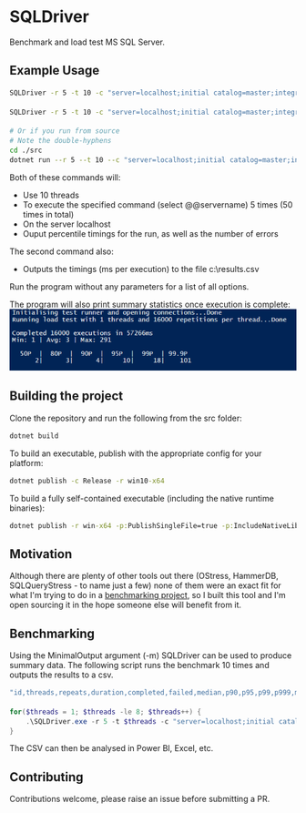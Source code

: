 # SQLDriver
Benchmark and load test MS SQL Server.

## Example Usage
```bash
SQLDriver -r 5 -t 10 -c "server=localhost;initial catalog=master;integrated security=SSPI" -s "select @@servername"

SQLDriver -r 5 -t 10 -c "server=localhost;initial catalog=master;integrated security=SSPI" -s "select @@servername" -o "c:\results.csv"

# Or if you run from source
# Note the double-hyphens
cd ./src
dotnet run --r 5 --t 10 --c "server=localhost;initial catalog=master;integrated security=SSPI" --s "select @@servername"
```

Both of these commands will:
- Use 10 threads
- To execute the specified command (select @@servername) 5 times (50 times in total)
- On the server localhost
- Ouput percentile timings for the run, as well as the number of errors

The second command also:
- Outputs the timings (ms per execution) to the file c:\results.csv

Run the program without any parameters for a list of all options.

The program will also print summary statistics once execution is complete:
![sample output](/SampleOutput.png)

## Building the project
Clone the repository and run the following from the src folder:
```cmd
dotnet build
```

To build an executable, publish with the appropriate config for your platform:
```cmd
dotnet publish -c Release -r win10-x64
```

To build a fully self-contained executable (including the native runtime binaries):
```cmd
dotnet publish -r win-x64 -p:PublishSingleFile=true -p:IncludeNativeLibrariesForSelfExtract=true --self-contained true
```

## Motivation
Although there are plenty of other tools out there (OStress, HammerDB, SQLQueryStress - to name just a few) none of them were an exact fit for what I'm trying to do in a [benchmarking project](https://github.com/taddison/sql-tables-as-queue-benchmarks), so I built this tool and I'm open sourcing it in the hope someone else will benefit from it.

## Benchmarking
Using the MinimalOutput argument (-m) SQLDriver can be used to produce summary data.  The following script runs the benchmark 10 times and outputs the results to a csv.

```powershell
"id,threads,repeats,duration,completed,failed,median,p90,p95,p99,p999,max" | Out-File results.csv

for($threads = 1; $threads -le 8; $threads++) {
    .\SQLDriver.exe -r 5 -t $threads -c "server=localhost;initial catalog=master;integrated security=sspi" -s "select @@servername" -m -i "sample" *>> results.csv
}
```

The CSV can then be analysed in Power BI, Excel, etc.

## Contributing
Contributions welcome, please raise an issue before submitting a PR.
